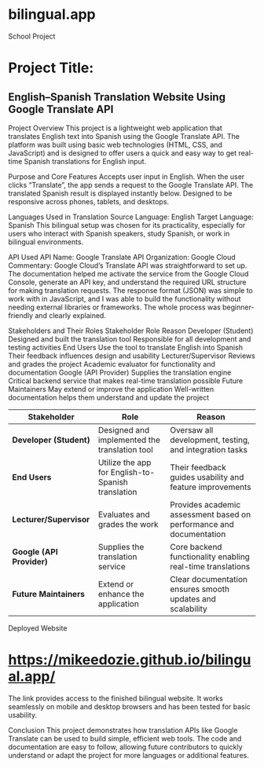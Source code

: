 # bilingual.app
School Project

# Project Title:
## English–Spanish Translation Website Using Google Translate API

Project Overview
This project is a lightweight web application that translates English text into Spanish using the Google Translate API. The platform was built using basic web technologies (HTML, CSS, and JavaScript) and is designed to offer users a quick and easy way to get real-time Spanish translations for English input.

Purpose and Core Features
Accepts user input in English.
When the user clicks “Translate”, the app sends a request to the Google Translate API.
The translated Spanish result is displayed instantly below.
Designed to be responsive across phones, tablets, and desktops.

Languages Used in Translation
Source Language: English
Target Language: Spanish
This bilingual setup was chosen for its practicality, especially for users who interact with Spanish speakers, study Spanish, or work in bilingual environments.

API Used
API Name: Google Translate API
Organization: Google Cloud
Commentary:
Google Cloud’s Translate API was straightforward to set up. The documentation helped me activate the service from the Google Cloud Console, generate an API key, and understand the required URL structure for making translation requests. The response format (JSON) was simple to work with in JavaScript, and I was able to build the functionality without needing external libraries or frameworks. The whole process was beginner-friendly and clearly explained.


Stakeholders and Their Roles
Stakeholder	Role	Reason
Developer (Student)	Designed and built the translation tool	Responsible for all development and testing activities
End Users	Use the tool to translate English into Spanish	Their feedback influences design and usability
Lecturer/Supervisor	Reviews and grades the project	Academic evaluator for functionality and documentation
Google (API Provider)	Supplies the translation engine	Critical backend service that makes real-time translation possible
Future Maintainers	May extend or improve the application	Well-written documentation helps them understand and update the project


| Stakeholder               | Role                                               | Reason                                                              |
| ------------------------- | -------------------------------------------------- | ------------------------------------------------------------------- |
| **Developer (Student)**   | Designed and implemented the translation tool      | Oversaw all development, testing, and integration tasks             |
| **End Users**             | Utilize the app for English-to-Spanish translation | Their feedback guides usability and feature improvements            |
| **Lecturer/Supervisor**   | Evaluates and grades the work                      | Provides academic assessment based on performance and documentation |
| **Google (API Provider)** | Supplies the translation service                   | Core backend functionality enabling real-time translations          |
| **Future Maintainers**    | Extend or enhance the application                  | Clear documentation ensures smooth updates and scalability          |


Deployed Website
# https://mikeedozie.github.io/bilingual.app/

The link provides access to the finished bilingual website. It works seamlessly on mobile and desktop browsers and has been tested for basic usability.

Conclusion
This project demonstrates how translation APIs like Google Translate can be used to build simple, efficient web tools. The code and documentation are easy to follow, allowing future contributors to quickly understand or adapt the project for more languages or additional features.
